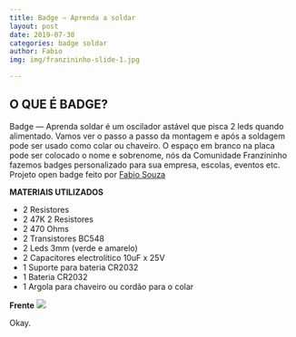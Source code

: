 ```yaml
---
title: Badge — Aprenda a soldar
layout: post
date: 2019-07-30
categories: badge soldar
author: Fabio
img: img/franzininho-slide-1.jpg

---
```

## O QUE É BADGE?

Badge — Aprenda soldar é um oscilador astável que pisca 2 leds quando alimentado. Vamos ver o passo a passo da montagem e após a soldagem pode ser usado como colar ou chaveiro. O espaço em branco na placa pode ser colocado o nome e sobrenome, nós da Comunidade Franzininho fazemos badges personalizado para sua empresa, escolas, eventos etc.
Projeto open badge feito por [Fabio Souza](https://medium.com/@fabiosouza)

**MATERIAIS UTILIZADOS**

* 2 Resistores
* 2 47K 2 Resistores
* 2 470 Ohms
* 2 Transistores BC548
* 2 Leds 3mm (verde e amarelo)
* 2 Capacitores electrolítico 10uF x 25V
* 1 Suporte para bateria CR2032
* 1 Bateria CR2032
* 1 Argola para chaveiro ou cordão para o colar

**Frente**
<img src="/img/frente.png" class="d-block mx-auto img-fluid" >

Okay.